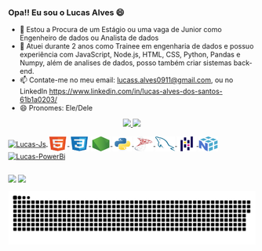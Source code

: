 ### Opa!! Eu sou o Lucas Alves 😄

- 🔭 Estou a Procura de um Estágio ou uma vaga de Junior como Engenheiro de dados ou Analista de dados
- 🌱 Atuei durante 2 anos como Trainee em engenharia de dados e possuo experiência com JavaScript, Node.js, HTML, CSS, Python, Pandas e Numpy, além de analises de dados, posso também criar sistemas back-end.
- 📫 Contate-me no meu email: lucass.alves0911@gmail.com, ou no LinkedIn https://www.linkedin.com/in/lucas-alves-dos-santos-61b1a0203/
- 😄 Pronomes: Ele/Dele

<div align="center">
  <a href="https://github.com/LucasA0911">
  <img height="150em" src="https://github-readme-stats.vercel.app/api?username=LucasA0911&theme=darcula&show_icons=true&hide_border=true&count_private=true"/>
  <img height="150em" src="https://github-readme-stats.vercel.app/api/top-langs/?username=LucasA0911&theme=darcula&show_icons=true&hide_border=true&layout=compact"/>
</div>

  <div style="display: inline_block"><br>
  <img align="center" alt="Lucas-Js" height="30" width="40" src="https://cdn.jsdelivr.net/gh/devicons/devicon/icons/javascript/javascript-original.svg" />
  <img align="center" alt="Lucas-HTML" height="30" width="40" src="https://raw.githubusercontent.com/devicons/devicon/master/icons/html5/html5-original.svg">
  <img align="center" alt="Lucas-CSS" height="30" width="40" src="https://raw.githubusercontent.com/devicons/devicon/master/icons/css3/css3-original.svg">
  <img align="center" alt="Lucas-Node" height="30" width="40" src= "https://raw.githubusercontent.com/devicons/devicon/master/icons/nodejs/nodejs-original.svg">
  <img align="center" alt="Lucas-Python" height="30" width="40" src="https://raw.githubusercontent.com/devicons/devicon/master/icons/python/python-original.svg">
  <img align="center" alt="Lucas-SQLServer" height="30" width="40" src="https://raw.githubusercontent.com/devicons/devicon/ca28c779441053191ff11710fe24a9e6c23690d6/icons/microsoftsqlserver/microsoftsqlserver-original.svg">
  <img align="center" alt="Lucas-MySQL" height="30" width="40" src="https://github.com/devicons/devicon/blob/master/icons/mysql/mysql-original.svg">
  <img align="center" alt="Lucas-Pandas" height="30" width="40" src= "https://raw.githubusercontent.com/devicons/devicon/master/icons/pandas/pandas-original.svg">
  <img align="center" alt="Lucas-Numpy" height="30" width="40" src="https://raw.githubusercontent.com/devicons/devicon/master/icons/numpy/numpy-original.svg">
  <img align="center" alt="Lucas-PowerBi" height="30" width="40" src="https://raw.githubusercontent.com/microsoft/PowerBI-Icons/24f1db8bdfab951c25db591772140d2f4ec5bc1e/SVG/Power-BI.svg">
</div>
  
  ##
  
  <div>
  <a href = mailto:"lucass.alves0911@gmail.com"><img src="https://img.shields.io/badge/Gmail-D14836?style=for-the-badge&logo=gmail&logoColor=white"></a>
  <a href="https://www.linkedin.com/in/lucas-alves-dos-santos-61b1a0203/" target="_blank"><img src="https://img.shields.io/badge/-LinkedIn-%230077B5?style=for-the-badge&logo=linkedin&logoColor=white" target="_blank"></a>   

  </div>
  
  ![Snake animation](https://github.com/LucasA0911/LucasA0911/blob/output/github-contribution-grid-snake.svg)
